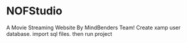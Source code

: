 # NOFStudio
A Movie Streaming Website By MindBenders Team!
Create xamp user database. import sql files. then run project
